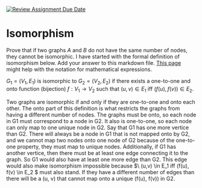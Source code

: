[![Review Assignment Due Date](https://classroom.github.com/assets/deadline-readme-button-24ddc0f5d75046c5622901739e7c5dd533143b0c8e959d652212380cedb1ea36.svg)](https://classroom.github.com/a/AtNXzL3S)
# Isomorphism

Prove that if two graphs $A$ and $B$ do not have the same number of nodes, they
cannot be isomorphic. I have started with the formal definition of isomorphism
below. Add your answer to this markdown file. [This
page](https://docs.github.com/en/get-started/writing-on-github/working-with-advanced-formatting/writing-mathematical-expressions)
might help with the notation for mathematical expressions.

$G_1=(V_1 , E_1)$ is isomorphic to $G_2 = (V_2, E_2)$ if there exists a
one-to-one and onto function (bijection) $f: V_1 \rightarrow V_2$ such that $(u,v)
\in E_1$ iff $(f(u),f(v)) \in E_2$.

Two graphs are isomorphic if and only if they are one-to-one and onto each other. The onto part of this definition is what restricts the graphs from having a different number of nodes. The graphs must be onto,
so each node in G1 must correspond to a node in G2. It also is one-to-one, so each node can only map to one unique node in G2. Say that G1 has one more vertice than G2.
There will always be a node in G1 that is not mapped onto by G2, and we cannot map two nodes onto one node of G2 because of the one-to-one property, they must map to unique nodes.
Additionally, if G1 has another vertice, then there must be at least one edge connecting it to the graph. So G1 would also have at least one more edge than G2. This edge would also make isomorphism impossible 
because $\ (u,v) \in E_1 iff (f(u), f(v) \in E_2 $ must also stand. If they have a different number of edges than there will be a (u, v) that cannot map onto a unique (f(u), f(v)) in G2.
